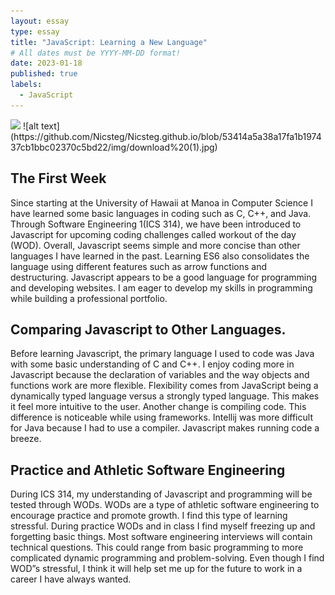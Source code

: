 ```yaml
---
layout: essay
type: essay
title: "JavaScript: Learning a New Language"
# All dates must be YYYY-MM-DD format!
date: 2023-01-18
published: true
labels:
  - JavaScript
---
```


<img width="200px" class="rounded float-start pe-4" src="...img/download (1).jpg">
![alt text](https://github.com/Nicsteg/Nicsteg.github.io/blob/53414a5a38a17fa1b197437cb1bbc02370c5bd22/img/download%20(1).jpg)


## The First Week

Since starting at the University of Hawaii at Manoa in Computer Science I have learned some basic languages in coding such as C, C++, and Java. Through Software Engineering 1(ICS 314), we have been introduced to Javascript for upcoming coding challenges called workout of the day (WOD). Overall, Javascript seems simple and more concise than other languages I have learned in the past. Learning ES6 also consolidates the language using different features such as arrow functions and destructuring. Javascript appears to be a good language for programming and developing websites. I am eager to develop my skills in programming while building a professional portfolio. 

## Comparing Javascript to Other Languages.

Before learning Javascript, the primary language I used to code was Java with some basic understanding of C and C++. I enjoy coding more in Javascript because the declaration of variables and the way objects and functions work are more flexible. Flexibility comes from JavaScript being a dynamically typed language versus a strongly typed language. This makes it feel more intuitive to the user. Another change is compiling code. This difference is noticeable while using frameworks. Intellij was more difficult for Java because I had to use a compiler. Javascript makes running code a breeze.

## Practice and Athletic Software Engineering

During ICS 314, my understanding of Javascript and programming will be tested through WODs. WODs are a type of athletic software engineering to encourage practice and promote growth. I find this type of learning stressful. During practice WODs and in class I find myself freezing up and forgetting basic things. Most software engineering interviews will contain technical questions. This could range from basic programming to more complicated dynamic programming and problem-solving. Even though I find WOD”s stressful, I think it will help set me up for the future to work in a career I have always wanted. 
